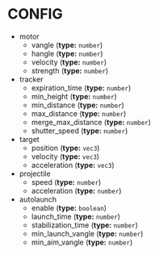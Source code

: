 
# CONFIG

- motor
	- vangle (**type:** `number`)
	- hangle (**type:** `number`)
	- velocity (**type:** `number`)
	- strength (**type:** `number`)
- tracker
	- expiration_time (**type:** `number`)
	- min_height (**type:** `number`)
	- min_distance (**type:** `number`)
	- max_distance (**type:** `number`)
	- merge_max_distance (**type:** `number`)
	- shutter_speed (**type:** `number`)
- target
	- position (**type:** `vec3`)
	- velocity (**type:** `vec3`)
	- acceleration (**type:** `vec3`)
- projectile
	- speed (**type:** `number`)
	- acceleration (**type:** `number`)
- autolaunch
	- enable (**type:** `boolean`)
	- launch_time (**type:** `number`)
	- stabilization_time (**type:** `number`)
	- min_launch_vangle (**type:** `number`)
	- min_aim_vangle (**type:** `number`)
